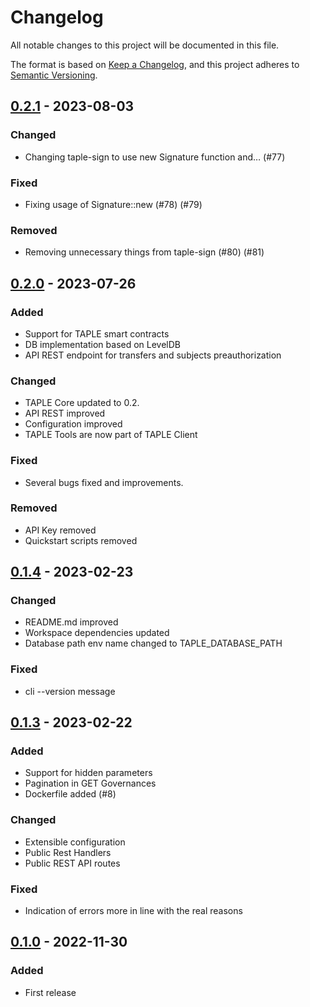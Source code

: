 # Changelog

All notable changes to this project will be documented in this file.

The format is based on [Keep a Changelog](https://keepachangelog.com/en/1.0.0/),
and this project adheres to [Semantic Versioning](https://semver.org/spec/v2.0.0.html).

## [0.2.1] - 2023-08-03

### Changed

- Changing taple-sign to use new Signature function and… (#77)

### Fixed

- Fixing usage of Signature::new (#78) (#79)

### Removed

- Removing unnecessary things from taple-sign (#80) (#81)

## [0.2.0] - 2023-07-26

### Added

- Support for TAPLE smart contracts
- DB implementation based on LevelDB
- API REST endpoint for transfers and subjects preauthorization

### Changed

- TAPLE Core updated to 0.2. 
- API REST improved
- Configuration improved
- TAPLE Tools are now part of TAPLE Client

### Fixed

- Several bugs fixed and improvements.

### Removed

- API Key removed
- Quickstart scripts removed

## [0.1.4] - 2023-02-23

### Changed

- README.md improved
- Workspace dependencies updated
- Database path env name changed to TAPLE_DATABASE_PATH

### Fixed

- cli --version message

## [0.1.3] - 2023-02-22

### Added

- Support for hidden parameters
- Pagination in GET Governances
- Dockerfile added (#8)

### Changed

- Extensible configuration
- Public Rest Handlers
- Public REST API routes

### Fixed

- Indication of errors more in line with the real reasons

## [0.1.0] - 2022-11-30

### Added

- First release

[0.2.1]: https://github.com/opencanarias/taple-client/compare/v0.2.0...v0.2.1
[0.2.0]: https://github.com/opencanarias/taple-client/compare/v0.1.0...v0.2.0
[0.1.4]: https://github.com/opencanarias/taple-client/compare/v0.1.3...v0.1.4
[0.1.3]: https://github.com/opencanarias/taple-client/compare/v0.1.0...v0.1.3
[0.1.0]: https://github.com/opencanarias/taple-client/releases/tag/v0.1.0
